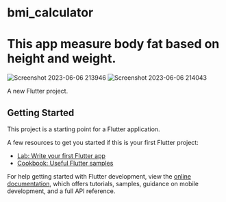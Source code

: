 # bmi_calculator

# This app measure body fat based on height and weight.
![Screenshot 2023-06-06 213946](https://github.com/bikashparida/bmi_calculator/assets/125130144/ddfd4f79-e4ec-448b-819c-86cc0085bd0d)
![Screenshot 2023-06-06 214043](https://github.com/bikashparida/bmi_calculator/assets/125130144/10c5692e-f258-40f2-b7c6-e2eb733c1b35)


A new Flutter project.

## Getting Started

This project is a starting point for a Flutter application.

A few resources to get you started if this is your first Flutter project:

- [Lab: Write your first Flutter app](https://docs.flutter.dev/get-started/codelab)
- [Cookbook: Useful Flutter samples](https://docs.flutter.dev/cookbook)

For help getting started with Flutter development, view the
[online documentation](https://docs.flutter.dev/), which offers tutorials,
samples, guidance on mobile development, and a full API reference.
